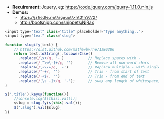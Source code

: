 * **Requirement:** Jquery, eg: https://code.jquery.com/jquery-1.11.0.min.js
* **Demos:**
    * https://jsfiddle.net/agaust/xht31h97/2/
    * http://bootsnipp.com/snippets/NjRax

```js
<input type="text" class="title" placeholder="Type anything..">
<input type="text" class="slug">

function slugify(text) {
    // https://gist.github.com/mathewbyrne/1280286
    return text.toString().toLowerCase()
      .replace(/\s+/g, '-')           // Replace spaces with -
      .replace(/[^\w\-]+/g, '')       // Remove all non-word chars
      .replace(/\-\-+/g, '-')         // Replace multiple - with single -
      .replace(/^-+/, '')             // Trim - from start of text
      .replace(/-+$/, '')             // Trim - from end of text
      .replace(/[\s_-]+/g, '-');      // swap any length of whitespace, underscore, hyphen characters with a single -
}

$('.title').keyup(function(){
    //console.log($(this).val());
    $slug = slugify($(this).val());
    $('.slug').val($slug);
})
```
